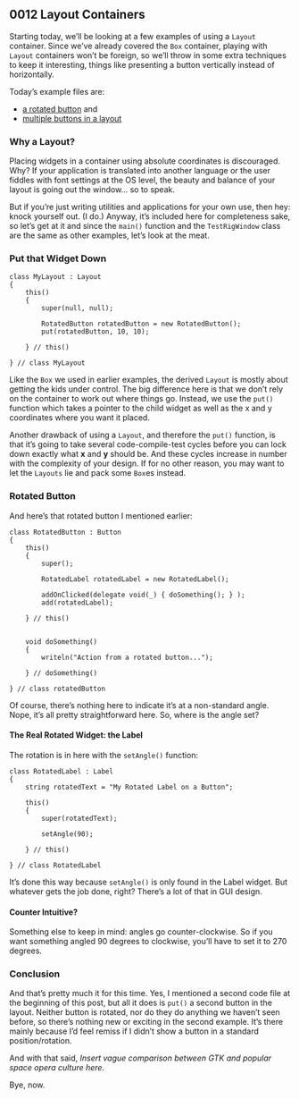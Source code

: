 ## 0012 Layout Containers

Starting today, we’ll be looking at a few examples of using a `Layout` container. Since we’ve already covered the `Box` container, playing with `Layout` containers won’t be foreign, so we’ll throw in some extra techniques to keep it interesting, things like presenting a button vertically instead of horizontally.

Today’s example files are:

- [a rotated button](https://github.com/rontarrant/gtkDcoding/blob/master/004_layout/layout_004_01_rotated.d) and
- [multiple buttons in a layout](https://github.com/rontarrant/gtkDcoding/blob/master/004_layout/layout_004_02_put_multiple.d)

### Why a Layout?

Placing widgets in a container using absolute coordinates is discouraged. Why? If your application is translated into another language or the user fiddles with font settings at the OS level, the beauty and balance of your layout is going out the window… so to speak.

But if you’re just writing utilities and applications for your own use, then hey: knock yourself out. (I do.) Anyway, it’s included here for completeness sake, so let’s get at it and since the `main()` function and the `TestRigWindow` class are the same as other examples, let’s look at the meat.

### Put that Widget Down

	class MyLayout : Layout
	{
		this()
		{
			super(null, null);
	
			RotatedButton rotatedButton = new RotatedButton();
			put(rotatedButton, 10, 10);
			
		} // this()
		
	} // class MyLayout

Like the `Box` we used in earlier examples, the derived `Layout` is mostly about getting the kids under control. The big difference here is that we don’t rely on the container to work out where things go. Instead, we use the `put()` function which takes a pointer to the child widget as well as the x and y coordinates where you want it placed.

Another drawback of using a `Layout`, and therefore the `put()` function, is that it’s going to take several code-compile-test cycles before you can lock down exactly what **x** and **y** should be. And these cycles increase in number with the complexity of your design. If for no other reason, you may want to let the `Layouts` lie and pack some `Box`es instead.

### Rotated Button

And here’s that rotated button I mentioned earlier:

	class RotatedButton : Button
	{
		this()
		{
			super();
			
			RotatedLabel rotatedLabel = new RotatedLabel();
			
			addOnClicked(delegate void(_) { doSomething(); } );
			add(rotatedLabel);
			
		} // this()
	
		
		void doSomething()
		{
			writeln("Action from a rotated button...");
			
		} // doSomething()
		
	} // class rotatedButton

Of course, there’s nothing here to indicate it’s at a non-standard angle. Nope, it’s all pretty straightforward here. So, where is the angle set?

#### The Real Rotated Widget: the Label

The rotation is in here with the `setAngle()` function:

	class RotatedLabel : Label
	{
		string rotatedText = "My Rotated Label on a Button";
		
		this()
		{
			super(rotatedText);
			
			setAngle(90);
			
		} // this()
		
	} // class RotatedLabel

It’s done this way because `setAngle()` is only found in the Label widget. But whatever gets the job done, right? There’s a lot of that in GUI design.

#### Counter Intuitive?

Something else to keep in mind: angles go counter-clockwise. So if you want something angled 90 degrees to clockwise, you’ll have to set it to 270 degrees.

### Conclusion

And that’s pretty much it for this time. Yes, I mentioned a second code file at the beginning of this post, but all it does is `put()` a second button in the layout. Neither button is rotated, nor do they do anything we haven’t seen before, so there’s nothing new or exciting in the second example. It’s there mainly because I’d feel remiss if I didn’t show a button in a standard position/rotation.

And with that said, *Insert vague comparison between GTK and popular space opera culture here.*

Bye, now.
